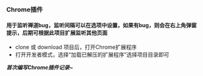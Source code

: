 ### Chrome插件
#### 用于监听禅道bug，监听间隔可以在选项中设置，如果有bug，则会在右上角弹窗提示，后期可根据此项目扩展监听其他页面
+ clone 或 download 项目后，打开Chrome扩展程序
+ 打开开发者模式，选择“加载已解压的扩展程序”选择项目目录即可

___首次编写Chrome插件记录~___